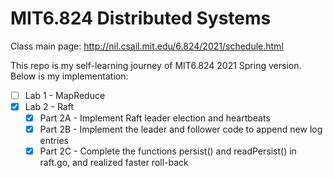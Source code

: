 # MIT6.824 Distributed Systems

Class main page: http://nil.csail.mit.edu/6.824/2021/schedule.html

This repo is my self-learning journey of MIT6.824 2021 Spring version. Below is
my implementation:

- [ ] Lab 1 - MapReduce
- [x] Lab 2 - Raft
  - [x] Part 2A - Implement Raft leader election and heartbeats
  - [x] Part 2B - Implement the leader and follower code to append new log
        entries
  - [x] Part 2C - Complete the functions persist() and readPersist() in raft.go,
        and realized faster roll-back
